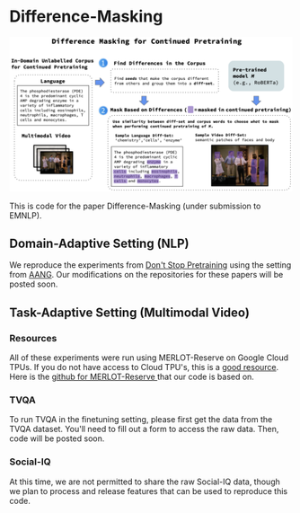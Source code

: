 # Difference-Masking

![](diffmask_process.png)

This is code for the paper Difference-Masking (under submission to EMNLP).

## Domain-Adaptive Setting (NLP)
We reproduce the experiments from [Don't Stop Pretraining](https://github.com/allenai/dont-stop-pretraining) using the setting from [AANG](https://arxiv.org/pdf/2205.14082.pdf).  Our modifications on the repositories for these papers will be posted soon.

## Task-Adaptive Setting (Multimodal Video)
### Resources
All of these experiments were run using MERLOT-Reserve on Google Cloud TPUs. If you do not have access to Cloud TPU's, this is a [good resource](https://sites.research.google/trc/about/). Here is the [github for MERLOT-Reserve ](https://github.com/rowanz/merlot_reserve)that our code is based on.

### TVQA
To run TVQA in the finetuning setting, please first get the data from the TVQA dataset. You'll need to fill out a form to access the raw data. Then, code will be posted soon.

### Social-IQ
At this time, we are not permitted to share the raw Social-IQ data, though we plan to process and release features that can be used to reproduce this code.
